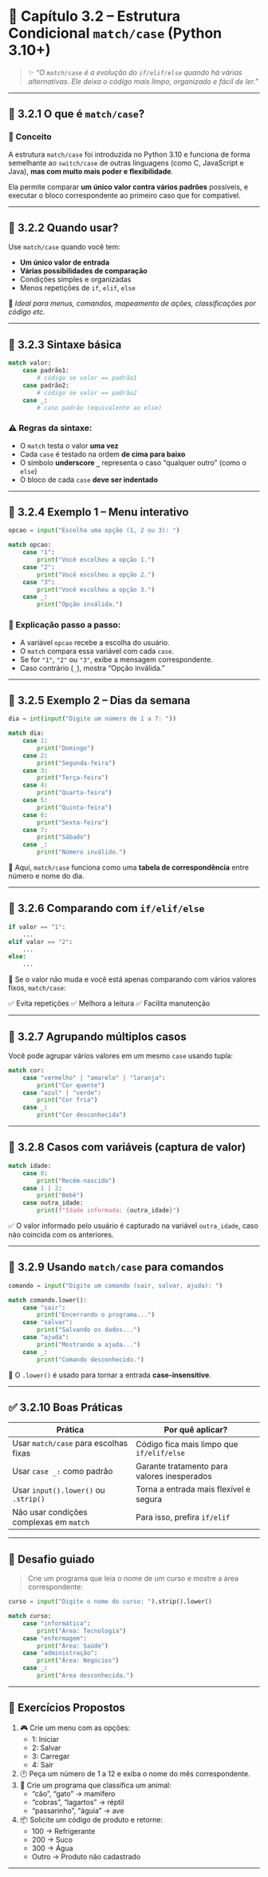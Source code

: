 # 🎯 Capítulo 3.2 – Estrutura Condicional `match/case` (Python 3.10+)

> ✨ *“O `match/case` é a evolução do `if/elif/else` quando há várias alternativas. Ele deixa o código mais limpo, organizado e fácil de ler.”*

------

## 📘 3.2.1 O que é `match/case`?

### 🧠 Conceito

A estrutura `match/case` foi introduzida no Python 3.10 e funciona de forma semelhante ao `switch/case` de outras linguagens (como C, JavaScript e Java), **mas com muito mais poder e flexibilidade**.

Ela permite comparar **um único valor contra vários padrões** possíveis, e executar o bloco correspondente ao primeiro caso que for compatível.

------

## 🔎 3.2.2 Quando usar?

Use `match/case` quando você tem:

- **Um único valor de entrada**
- **Várias possibilidades de comparação**
- Condições simples e organizadas
- Menos repetições de `if`, `elif`, `else`

📌 *Ideal para menus, comandos, mapeamento de ações, classificações por código etc.*

------

## 🔣 3.2.3 Sintaxe básica

```python
match valor:
    case padrão1:
        # código se valor == padrão1
    case padrão2:
        # código se valor == padrão2
    case _:
        # caso padrão (equivalente ao else)
```

### ⚠️ Regras da sintaxe:

- O `match` testa o valor **uma vez**
- Cada `case` é testado na ordem **de cima para baixo**
- O símbolo **underscore `_`** representa o caso “qualquer outro” (como o `else`)
- O bloco de cada `case` **deve ser indentado**

------

## 🔎 3.2.4 Exemplo 1 – Menu interativo

```python
opcao = input("Escolha uma opção (1, 2 ou 3): ")

match opcao:
    case "1":
        print("Você escolheu a opção 1.")
    case "2":
        print("Você escolheu a opção 2.")
    case "3":
        print("Você escolheu a opção 3.")
    case _:
        print("Opção inválida.")
```

### 🧠 Explicação passo a passo:

- A variável `opcao` recebe a escolha do usuário.
- O `match` compara essa variável com cada `case`.
- Se for `"1"`, `"2"` ou `"3"`, exibe a mensagem correspondente.
- Caso contrário (`_`), mostra “Opção inválida.”

------

## 🎯 3.2.5 Exemplo 2 – Dias da semana

```python
dia = int(input("Digite um número de 1 a 7: "))

match dia:
    case 1:
        print("Domingo")
    case 2:
        print("Segunda-feira")
    case 3:
        print("Terça-feira")
    case 4:
        print("Quarta-feira")
    case 5:
        print("Quinta-feira")
    case 6:
        print("Sexta-feira")
    case 7:
        print("Sábado")
    case _:
        print("Número inválido.")
```

🧠 Aqui, `match/case` funciona como uma **tabela de correspondência** entre número e nome do dia.

------

## 🔄 3.2.6 Comparando com `if/elif/else`

```python
if valor == "1":
    ...
elif valor == "2":
    ...
else:
    ...
```

🔁 Se o valor não muda e você está apenas comparando com vários valores fixos, `match/case`:

✅ Evita repetições
 ✅ Melhora a leitura
 ✅ Facilita manutenção

------

## 🧩 3.2.7 Agrupando múltiplos casos

Você pode agrupar vários valores em um mesmo `case` usando tupla:

```python
match cor:
    case "vermelho" | "amarelo" | "laranja":
        print("Cor quente")
    case "azul" | "verde":
        print("Cor fria")
    case _:
        print("Cor desconhecida")
```

------

## 🧠 3.2.8 Casos com variáveis (captura de valor)

```python
match idade:
    case 0:
        print("Recém-nascido")
    case 1 | 2:
        print("Bebê")
    case outra_idade:
        print(f"Idade informada: {outra_idade}")
```

✅ O valor informado pelo usuário é capturado na variável `outra_idade`, caso não coincida com os anteriores.

------

## 🔐 3.2.9 Usando `match/case` para comandos

```python
comando = input("Digite um comando (sair, salvar, ajuda): ")

match comando.lower():
    case "sair":
        print("Encerrando o programa...")
    case "salvar":
        print("Salvando os dados...")
    case "ajuda":
        print("Mostrando a ajuda...")
    case _:
        print("Comando desconhecido.")
```

📌 O `.lower()` é usado para tornar a entrada **case-insensitive**.

------

## ✅ 3.2.10 Boas Práticas

| Prática                                 | Por quê aplicar?                            |
| --------------------------------------- | ------------------------------------------- |
| Usar `match/case` para escolhas fixas   | Código fica mais limpo que `if/elif/else`   |
| Usar `case _:` como padrão              | Garante tratamento para valores inesperados |
| Usar `input().lower()` ou `.strip()`    | Torna a entrada mais flexível e segura      |
| Não usar condições complexas em `match` | Para isso, prefira `if/elif`                |

------

## 🧠 Desafio guiado

> Crie um programa que leia o nome de um curso e mostre a área correspondente:

```python
curso = input("Digite o nome do curso: ").strip().lower()

match curso:
    case "informática":
        print("Área: Tecnologia")
    case "enfermagem":
        print("Área: Saúde")
    case "administração":
        print("Área: Negócios")
    case _:
        print("Área desconhecida.")
```

------

## 📘 Exercícios Propostos

1. 🎮 Crie um menu com as opções:
   - 1: Iniciar
   - 2: Salvar
   - 3: Carregar
   - 4: Sair
2. 🕐 Peça um número de 1 a 12 e exiba o nome do mês correspondente.
3. 🧠 Crie um programa que classifica um animal:
   - “cão”, “gato” → mamífero
   - “cobras”, “lagartos” → réptil
   - “passarinho”, “águia” → ave
4. 📦 Solicite um código de produto e retorne:
   - 100 → Refrigerante
   - 200 → Suco
   - 300 → Água
   - Outro → Produto não cadastrado

------


